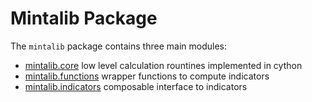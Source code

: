 # Mintalib Package

The `mintalib` package contains three main modules:

- [mintalib.core](mintalib.core.md)
    low level calculation rountines implemented in cython
- [mintalib.functions](mintalib.functions.md)
    wrapper functions to compute indicators
- [mintalib.indicators](mintalib.indicators.md)
    composable interface to indicators

